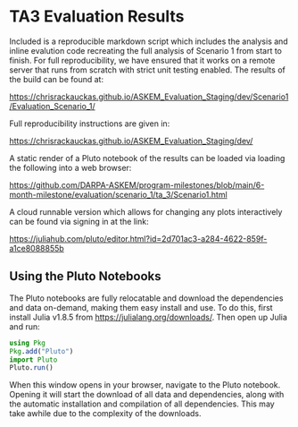 # TA3 Evaluation Results

Included is a reproducible markdown script which includes the analysis and inline evalution code recreating
the full analysis of Scenario 1 from start to finish. For full reproducibility, we have ensured that it
works on a remote server that runs from scratch with strict unit testing enabled. The results of the build
can be found at:

https://chrisrackauckas.github.io/ASKEM_Evaluation_Staging/dev/Scenario1/Evaluation_Scenario_1/

Full reproducibility instructions are given in:

https://chrisrackauckas.github.io/ASKEM_Evaluation_Staging/dev/

A static render of a Pluto notebook of the results can be loaded via loading the following into a web browser:

https://github.com/DARPA-ASKEM/program-milestones/blob/main/6-month-milestone/evaluation/scenario_1/ta_3/Scenario1.html

A cloud runnable version which allows for changing any plots interactively can be found via signing in at the link:

https://juliahub.com/pluto/editor.html?id=2d701ac3-a284-4622-859f-a1ce8088855b

## Using the Pluto Notebooks

The Pluto notebooks are fully relocatable and download the dependencies and data on-demand, making them easy
install and use. To do this, first install Julia v1.8.5 from https://julialang.org/downloads/. Then
open up Julia and run:

```julia
using Pkg
Pkg.add("Pluto")
import Pluto
Pluto.run()
```

When this window opens in your browser, navigate to the Pluto notebook. Opening it will start the download
of all data and dependencies, along with the automatic installation and compilation of all dependencies.
This may take awhile due to the complexity of the downloads.